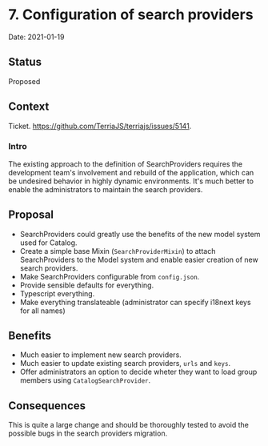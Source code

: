 # 7. Configuration of search providers

Date: 2021-01-19

## Status

Proposed

## Context

Ticket.
https://github.com/TerriaJS/terriajs/issues/5141.

### Intro

The existing approach to the definition of SearchProviders requires the development team's involvement and rebuild of the application, which can be undesired behavior in highly dynamic environments.
It's much better to enable the administrators to maintain the search providers. 

## Proposal
- SearchProviders could greatly use the benefits of the new model system used for Catalog.
- Create a simple base Mixin (`SearchProviderMixin`) to attach SearchProviders to the Model system and enable easier creation of new search providers.
- Make SearchProviders configurable from `config.json`.
- Provide sensible defaults for everything.
- Typescript everything.
- Make everything translateable (administrator can specify i18next keys for all names)

## Benefits

- Much easier to implement new search providers.
- Much easier to update existing search providers, `urls` and `keys`.
- Offer administrators an option to decide wheter they want to load group members using `CatalogSearchProvider`.

## Consequences

This is quite a large change and should be thoroughly tested to avoid the possible bugs in the search providers migration.